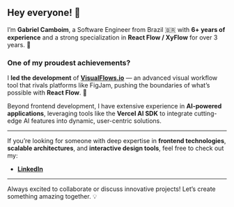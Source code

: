 ## Hey everyone! 👋  

I’m **Gabriel Camboim**, a Software Engineer from Brazil 🇧🇷 with **6+ years of experience** and a strong specialization in **React Flow / XyFlow** for over 3 years. 🚀  

### One of my proudest achievements?  
I **led the development** of [**VisualFlows.io**](https://visualflows.io/) — an advanced visual workflow tool that rivals platforms like FigJam, pushing the boundaries of what’s possible with **React Flow**. 🌟  

Beyond frontend development, I have extensive experience in **AI-powered applications**, leveraging tools like the **Vercel AI SDK** to integrate cutting-edge AI features into dynamic, user-centric solutions.  

---

If you’re looking for someone with deep expertise in **frontend technologies**, **scalable architectures**, and **interactive design tools**, feel free to check out my:  
- **[LinkedIn](https://www.linkedin.com/in/gabrielcamboim/)**  

---

Always excited to collaborate or discuss innovative projects! Let’s create something amazing together. 💡  
